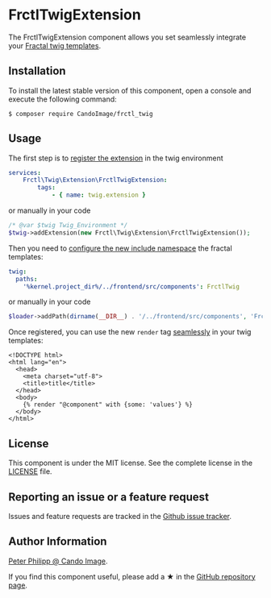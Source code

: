 FrctlTwigExtension
===========================

The FrctlTwigExtension component allows you set seamlessly integrate your [Fractal twig templates].


Installation
------------

To install the latest stable version of this component, open a console and execute the following command:
```
$ composer require CandoImage/frctl_twig
```

Usage
-----

The first step is to [register the extension](https://symfony.com/doc/2.1/cookbook/templating/twig_extension.html#register-an-extension-as-a-service) in the twig environment

```yml
services:
    Frctl\Twig\Extension\FrctlTwigExtension:
        tags:
            - { name: twig.extension }
```

or manually in your code

```php
/* @var $twig Twig_Environment */
$twig->addExtension(new Frctl\Twig\Extension\FrctlTwigExtension());
```

Then you need to [configure the new include namespace](https://symfony.com/doc/current/templating/namespaced_paths.html) the fractal templates:
```yml
twig:
  paths:
    '%kernel.project_dir%/../frontend/src/components': FrctlTwig
```

or manually in your code

```php
$loader->addPath(dirname(__DIR__) . '/../frontend/src/components', 'FrctlTwig');
```


Once registered, you can use the new `render` tag [seamlessly](https://github.com/frctl/twig#render) in your twig templates:
```twig
<!DOCTYPE html>
<html lang="en">
  <head>
    <meta charset="utf-8">
    <title>title</title>
  </head>
  <body>
    {% render "@component" with {some: 'values'} %}
  </body>
</html>
```

License
-------

This component is under the MIT license. See the complete license in the [LICENSE] file.


Reporting an issue or a feature request
---------------------------------------

Issues and feature requests are tracked in the [Github issue tracker].


Author Information
------------------

[Peter Philipp @ Cando Image].

If you find this component useful, please add a ★ in the [GitHub repository page].

[Fractal twig templates]: https://github.com/frctl/twig
[LICENSE]: LICENSE
[Github issue tracker]: https://github.com/CandoImage/frctl_twig/issues
[Peter Philipp @ Cando Image]: https://www.cando-image.com
[GitHub repository page]: https://github.com/CandoImage/frctl_twig
[Fractal twig templates]: https://github.com/frctl/twig